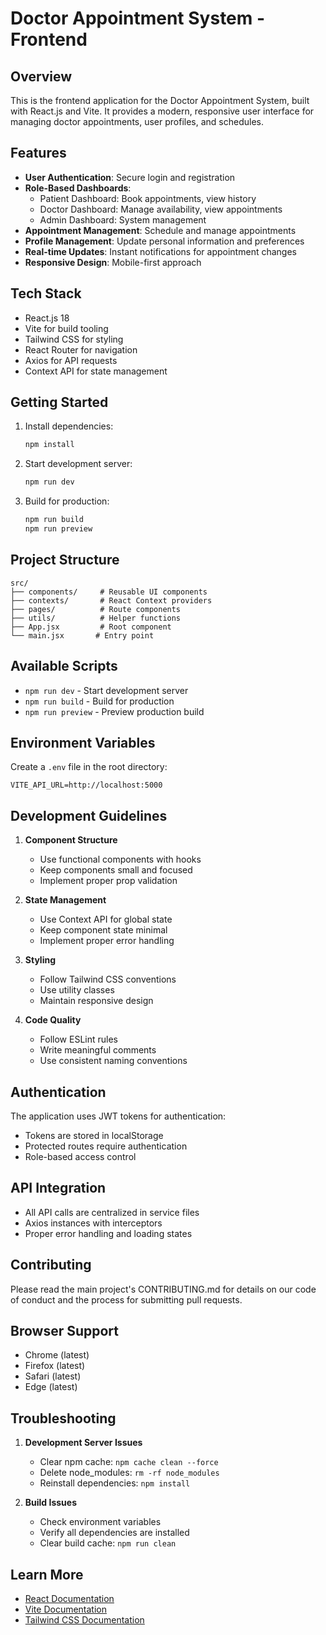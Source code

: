 # Doctor Appointment System - Frontend

## Overview

This is the frontend application for the Doctor Appointment System, built with React.js and Vite. It provides a modern, responsive user interface for managing doctor appointments, user profiles, and schedules.

## Features

- **User Authentication**: Secure login and registration
- **Role-Based Dashboards**:
  - Patient Dashboard: Book appointments, view history
  - Doctor Dashboard: Manage availability, view appointments
  - Admin Dashboard: System management
- **Appointment Management**: Schedule and manage appointments
- **Profile Management**: Update personal information and preferences
- **Real-time Updates**: Instant notifications for appointment changes
- **Responsive Design**: Mobile-first approach

## Tech Stack

- React.js 18
- Vite for build tooling
- Tailwind CSS for styling
- React Router for navigation
- Axios for API requests
- Context API for state management

## Getting Started

1. Install dependencies:

   ```bash
   npm install
   ```

2. Start development server:

   ```bash
   npm run dev
   ```

3. Build for production:
   ```bash
   npm run build
   npm run preview
   ```

## Project Structure

```
src/
├── components/     # Reusable UI components
├── contexts/       # React Context providers
├── pages/          # Route components
├── utils/          # Helper functions
├── App.jsx         # Root component
└── main.jsx       # Entry point
```

## Available Scripts

- `npm run dev` - Start development server
- `npm run build` - Build for production
- `npm run preview` - Preview production build

## Environment Variables

Create a `.env` file in the root directory:

```env
VITE_API_URL=http://localhost:5000
```

## Development Guidelines

1. **Component Structure**

   - Use functional components with hooks
   - Keep components small and focused
   - Implement proper prop validation

2. **State Management**

   - Use Context API for global state
   - Keep component state minimal
   - Implement proper error handling

3. **Styling**

   - Follow Tailwind CSS conventions
   - Use utility classes
   - Maintain responsive design

4. **Code Quality**
   - Follow ESLint rules
   - Write meaningful comments
   - Use consistent naming conventions

## Authentication

The application uses JWT tokens for authentication:

- Tokens are stored in localStorage
- Protected routes require authentication
- Role-based access control

## API Integration

- All API calls are centralized in service files
- Axios instances with interceptors
- Proper error handling and loading states

## Contributing

Please read the main project's CONTRIBUTING.md for details on our code of conduct and the process for submitting pull requests.

## Browser Support

- Chrome (latest)
- Firefox (latest)
- Safari (latest)
- Edge (latest)

## Troubleshooting

1. **Development Server Issues**

   - Clear npm cache: `npm cache clean --force`
   - Delete node_modules: `rm -rf node_modules`
   - Reinstall dependencies: `npm install`

2. **Build Issues**
   - Check environment variables
   - Verify all dependencies are installed
   - Clear build cache: `npm run clean`

## Learn More

- [React Documentation](https://reactjs.org/)
- [Vite Documentation](https://vitejs.dev/)
- [Tailwind CSS Documentation](https://tailwindcss.com/)
